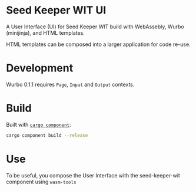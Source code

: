 # Seed Keeper WIT UI

A User Interface (UI) for Seed Keeper WIT build with WebAssebly, Wurbo (minijinja), and HTML templates. 

HTML templates can be composed into a larger application for code re-use.

# Development

Wurbo 0.1.1 requires `Page`, `Input` and `Output` contexts.

# Build

Built with [`cargo component`](https://github.com/bytecodealliance/cargo-component):

```bash
cargo component build --release
```

# Use

To be useful, you compose the User Interface with the seed-keeper-wit component using `wasm-tools`
